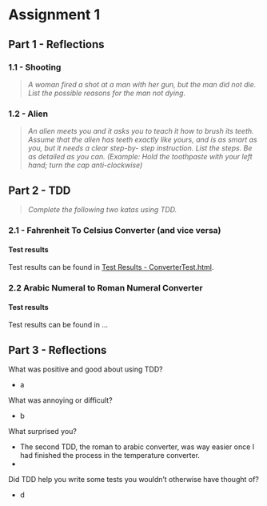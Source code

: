 # Assignment 1

## Part 1 - Reflections

### 1.1 - Shooting
> _A woman fired a shot at a man with her gun, but the man did not die. List the possible
reasons for the man not dying._

### 1.2 - Alien
> _An alien meets you and it asks you to teach it how to brush its teeth. Assume that the
alien has teeth exactly like yours, and is as smart as you, but it needs a clear step-by-
step instruction. List the steps. Be as detailed as you can. (Example: Hold the
toothpaste with your left hand; turn the cap
anti-clockwise)_

## Part 2 - TDD
> _Complete the following two katas using TDD._

### 2.1 - Fahrenheit To Celsius Converter (and vice versa)

#### Test results
Test results can be found in [Test Results - ConverterTest.html](/Test_Results_-_ConverterTest.html).

### 2.2 Arabic Numeral to Roman Numeral Converter

#### Test results
Test results can be found in ...

## Part 3 - Reflections
What was positive and good about using TDD?  
- a  

What was annoying or difficult?  
- b  

What surprised you?  
- The second TDD, the roman to arabic converter, was way easier once I had finished the process in the temperature converter.
- 

Did TDD help you write some tests you wouldn’t otherwise have thought of?  
- d